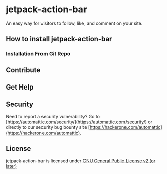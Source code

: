 # jetpack-action-bar

An easy way for visitors to follow, like, and comment on your site.

## How to install jetpack-action-bar

### Installation From Git Repo

## Contribute

## Get Help

## Security

Need to report a security vulnerability? Go to [https://automattic.com/security/](https://automattic.com/security/) or directly to our security bug bounty site [https://hackerone.com/automattic](https://hackerone.com/automattic).

## License

jetpack-action-bar is licensed under [GNU General Public License v2 (or later)](./LICENSE.txt)

